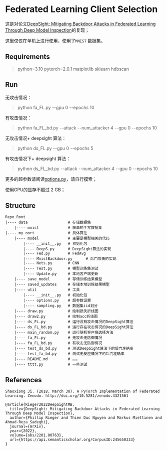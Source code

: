 # Federated Learning Client Selection

这是对论文[DeepSight: Mitigating Backdoor Attacks in Federated Learning Through Deep Model Inspection](https://arxiv.org/pdf/2201.00763.pdf)的复现；

这里仅仅在单机上进行使用，使用了`MNIST` 数据集。

## Requirements

> python=3.10
> pytorch=2.0.1
> matplotlib
> sklearn
> hdbscan

## Run

无攻击情况：

> python fa_FL.py  --gpu 0  --epochs 10

有攻击情况：

> python fa_FL_bd.py --attack --num_attacker 4  --gpu 0  --epochs 10

无攻击情况+ deepsight 算法：

> python ds_FL.py --gpu 0  --epochs 5   

有攻击情况下+ deepsight 算法：

> python ds_FL_bd.py  --attack --num_attacker 4 --gpu 0  --epochs 10

更多的超参数请阅读[options.py](utils/options.py)，请自行摸索；

使用GPU的显存不超过 2 GB；

## Structure

```
Repo Root
|---- data        			# 存储数据集
	|---- mnist				# 简单的手写数据集
|---- my_oort				# 具体算法
    |---- model				# 主要是模型相关的代码
        |---- __init__.py  	# 初始化包
        |---- DeepS.py		# DeepSight算法的实现
        |---- Fed.py		# FedAvg
        |---- MnistBackdoor.py		# 后门攻击的实现
        |---- Nets.py		# CNN
        |---- Test.py		# 模型训练集测试
        |---- Update.py		# 本地客户端更新
    |---- save_model		# 存储训练结果模型
    |---- saved_updates		# 存储本地训练结果模型
	|---- util				# 工具
		|---- __init__.py  	# 初始化包
		|---- options.py	# 超参数设置
		|---- sampling.py	# 数据集iid划分
	|---- draw.py			# 绘制损失折线图
	|---- draw2.py			# 绘制acc折线图
	|---- ds_FL.py			# 运行没有攻击情况的DeepSight算法
	|---- ds_FL_bd.py		# 运行存在攻击情况的DeepSight算法
	|---- main_random.py	# 运行随机客户端选择方法
	|---- fa_FL.py			# 无攻击无防御情况
	|---- fa_FL_bd.py		# 有攻击无防御情况
	|---- test_ds_bd.py		# 测试DeepSight算法下的后门准确率
	|---- test_fa_bd.py		# 测试无反应情况下的后门准确率
	|---- README.md			# 。。。
	|---- tttt.py       	# 一些测试    
```

## References

```
Shaoxiong Ji. (2018, March 30). A PyTorch Implementation of Federated Learning. Zenodo. http://doi.org/10.5281/zenodo.4321561
```

```
@article{Rieger2022DeepSightMB,
  title={DeepSight: Mitigating Backdoor Attacks in Federated Learning Through Deep Model Inspection},
  author={Phillip Rieger and Thien Duc Nguyen and Markus Miettinen and Ahmad-Reza Sadeghi},
  journal={ArXiv},
  year={2022},
  volume={abs/2201.00763},
  url={https://api.semanticscholar.org/CorpusID:245650333}
}
```